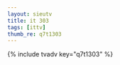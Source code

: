 ```yaml
--- 
layout: sieutv
title: it 303
tags: [ittv]
thumb_re: q7t1303
---
```

{% include tvadv key="q7t1303" %} 
